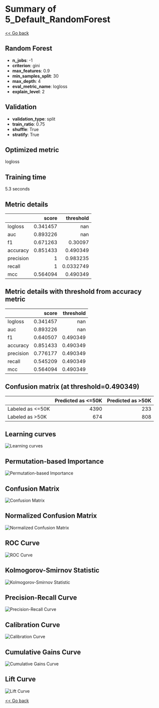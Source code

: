 # Summary of 5_Default_RandomForest

[<< Go back](../README.md)


## Random Forest
- **n_jobs**: -1
- **criterion**: gini
- **max_features**: 0.9
- **min_samples_split**: 30
- **max_depth**: 4
- **eval_metric_name**: logloss
- **explain_level**: 2

## Validation
 - **validation_type**: split
 - **train_ratio**: 0.75
 - **shuffle**: True
 - **stratify**: True

## Optimized metric
logloss

## Training time

5.3 seconds

## Metric details
|           |    score |   threshold |
|:----------|---------:|------------:|
| logloss   | 0.341457 | nan         |
| auc       | 0.893226 | nan         |
| f1        | 0.671263 |   0.30097   |
| accuracy  | 0.851433 |   0.490349  |
| precision | 1        |   0.983235  |
| recall    | 1        |   0.0332749 |
| mcc       | 0.564094 |   0.490349  |


## Metric details with threshold from accuracy metric
|           |    score |   threshold |
|:----------|---------:|------------:|
| logloss   | 0.341457 |  nan        |
| auc       | 0.893226 |  nan        |
| f1        | 0.640507 |    0.490349 |
| accuracy  | 0.851433 |    0.490349 |
| precision | 0.776177 |    0.490349 |
| recall    | 0.545209 |    0.490349 |
| mcc       | 0.564094 |    0.490349 |


## Confusion matrix (at threshold=0.490349)
|                  |   Predicted as <=50K |   Predicted as >50K |
|:-----------------|---------------------:|--------------------:|
| Labeled as <=50K |                 4390 |                 233 |
| Labeled as >50K  |                  674 |                 808 |

## Learning curves
![Learning curves](learning_curves.png)

## Permutation-based Importance
![Permutation-based Importance](permutation_importance.png)
## Confusion Matrix

![Confusion Matrix](confusion_matrix.png)


## Normalized Confusion Matrix

![Normalized Confusion Matrix](confusion_matrix_normalized.png)


## ROC Curve

![ROC Curve](roc_curve.png)


## Kolmogorov-Smirnov Statistic

![Kolmogorov-Smirnov Statistic](ks_statistic.png)


## Precision-Recall Curve

![Precision-Recall Curve](precision_recall_curve.png)


## Calibration Curve

![Calibration Curve](calibration_curve_curve.png)


## Cumulative Gains Curve

![Cumulative Gains Curve](cumulative_gains_curve.png)


## Lift Curve

![Lift Curve](lift_curve.png)



[<< Go back](../README.md)
